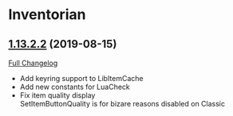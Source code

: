 # Inventorian

## [1.13.2.2](https://github.com/Nevcairiel/Inventorian/tree/1.13.2.2) (2019-08-15)
[Full Changelog](https://github.com/Nevcairiel/Inventorian/compare/1.13.2.1...1.13.2.2)

- Add keyring support to LibItemCache  
- Add new constants for LuaCheck  
- Fix item quality display  
    SetItemButtonQuality is for bizare reasons disabled on Classic  
